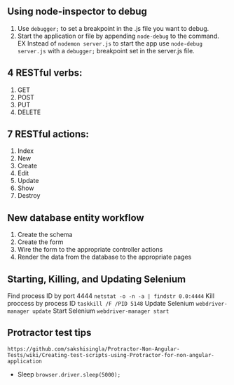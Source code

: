 Using node-inspector to debug
---
1. Use `debugger;` to set a breakpoint in the .js file you want to debug.
2. Start the application or file by appending `node-debug` to the command.
EX Instead of `nodemon server.js` to start the app use `node-debug server.js` with a `debugger;` breakpoint set in the server.js file.



4 RESTful verbs:
---
1. GET
2. POST
3. PUT
4. DELETE

7 RESTful actions:
---
1. Index
2. New
3. Create
4. Edit
5. Update
6. Show
7. Destroy



New database entity workflow
--
1. Create the schema
2. Create the form
3. Wire the form to the appropriate controller actions
4. Render the data from the database to the appropriate pages



Starting, Killing, and Updating Selenium
---
Find process ID by port 4444
`netstat -o -n -a | findstr 0.0:4444`
Kill proccess by process ID
`taskkill /F /PID 5148`
Update Selenium
`webdriver-manager update`
Start Selenium
`webdriver-manager start`



Protractor test tips
---
`https://github.com/sakshisingla/Protractor-Non-Angular-Tests/wiki/Creating-test-scripts-using-Protractor-for-non-angular-application`
- Sleep
`browser.driver.sleep(5000);`
